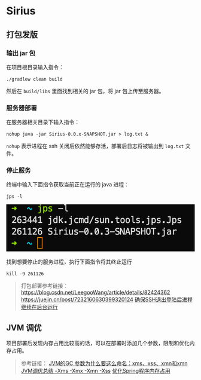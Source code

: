 # Sirius

## 打包发版

### 输出 jar 包

在项目根目录输入指令：

```shell
./gradlew clean build
```

然后在 `build/libs` 里面找到相关的 jar 包，将 jar 包上传至服务器。

### 服务器部署

在服务器相关目录下输入指令：

```shell
nohup java -jar Sirius-0.0.x-SNAPSHOT.jar > log.txt &
```

`nohup` 表示进程在 ssh 关闭后依然能够存活，部署后日志将被输出到 `log.txt` 文件。

### 停止服务

终端中输入下面指令获取当前正在运行的 java 进程：

```shell
jps -l
```

![img.png](images/img.png)

找到想要停止的服务进程，执行下面指令将其终止运行

```shell
kill -9 261126
```

> 打包部署参考链接：
> https://blog.csdn.net/LeegooWang/article/details/82424362
> https://juejin.cn/post/7232160630399320124
> [确保SSH退出登陆后进程继续在后台运行](https://dcrozz.github.io/2017/03/19/%E8%BD%AC%E8%BD%BD-%E7%A1%AE%E4%BF%9DSSH%E9%80%80%E5%87%BA%E7%99%BB%E9%99%86%E5%90%8E%E8%BF%9B%E7%A8%8B%E7%BB%A7%E7%BB%AD%E5%9C%A8%E5%90%8E%E5%8F%B0%E8%BF%90%E8%A1%8C/)

## JVM 调优

项目部署后发现内存占用比较高的话，可以在部署时添加几个参数，限制和优化内存占用。

> 参考链接：
> [JVM的GC 参数为什么要这么命名：xms、xss、xmn和xmn](https://blog.csdn.net/kusedexingfu/article/details/103744202)
> [JVM调优总结 -Xms -Xmx -Xmn -Xss](https://cloud.tencent.com/developer/article/2052020)
> [优化Spring程序内存占用](https://juejin.cn/post/7205162789156814906)
